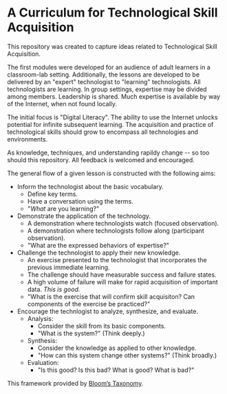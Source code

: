 # A Curriculum for Technological Skill Acquisition

This repository was created to capture ideas related to Technological Skill Acquisition.

The first modules were developed for an audience of adult learners in a classroom-lab setting.
Additionally, the lessons are developed to be delivered by an "expert" technologist to "learning" technologists.
All technologists are learning. In group settings, expertise may be divided among members. Leadership is shared.
Much expertise is available by way of the Internet, when not found locally.

The initial focus is "Digital Literacy".
The ability to use the Internet unlocks potential for infinite subsequent learning.
The acquisition and practice of technological skills should grow to encompass all technologies and environments.

As knowledge, techniques, and understanding rapildy change -- so too should this repository.
All feedback is welcomed and encouraged.

The general flow of a given lesson is constructed with the following aims:

* Inform the technologist about the basic vocabulary.
  * Define key terms.
  * Have a conversation using the terms.
  * "*What* are you learning?"
* Demonstrate the application of the technology.
  * A demonstration where technologists watch (focused observation).
  * A demonstration where technologists follow along (participant observation).
  * "What are the expressed behaviors of expertise?"
* Challenge the technologist to apply their new knowledge.
  * An exercise presented to the technologist that incorporates the previous immediate learning.
  * The challenge should have measurable success and failure states.
  * A high volume of failure will make for rapid acquisition of important data. *This is good.*
  * "What is the exercise that will confirm skill acquisiton? Can components of the exercise be practiced?"
* Encourage the technlogist to analyze, synthesize, and evaluate.
  * Analysis:
    * Consider the skill from its basic components.
    * "What is the system?" (Think deeply.)
  * Synthesis:
    * Consider the knowledge as applied to other knowledge.
    * "How can this system change other systems?" (Think broadly.)
  * Evaluation:
    * "Is this good? Is this bad? What is good? What is bad?"

This framework provided by [Bloom’s Taxonomy](https://en.wikipedia.org/wiki/Bloom%27s_taxonomy).
